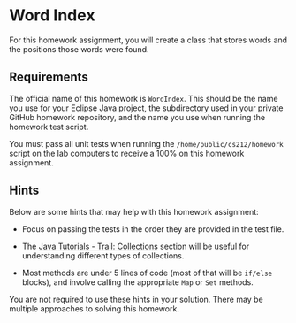 Word Index
=================================================

For this homework assignment, you will create a class that stores words and the positions those words were found. 

## Requirements ##

The official name of this homework is `WordIndex`. This should be the name you use for your Eclipse Java project, the subdirectory used in your private GitHub homework repository, and the name you use when running the homework test script.

You must pass all unit tests when running the `/home/public/cs212/homework` script on the lab computers to receive a 100% on this homework assignment.

## Hints ##

Below are some hints that may help with this homework assignment:

- Focus on passing the tests in the order they are provided in the test file.

- The [Java Tutorials - Trail: Collections](http://docs.oracle.com/javase/tutorial/collections/index.html) section will be useful for understanding different types of collections.

- Most methods are under 5 lines of code (most of that will be `if/else` blocks), and involve calling the appropriate `Map` or `Set` methods. 

You are not required to use these hints in your solution. There may be multiple approaches to solving this homework.